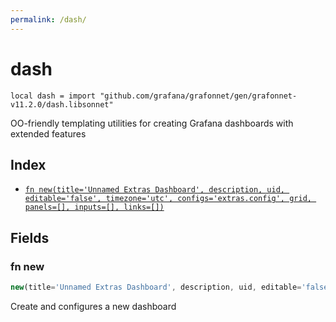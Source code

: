 ```yaml
---
permalink: /dash/
---
```


# dash

```jsonnet
local dash = import "github.com/grafana/grafonnet/gen/grafonnet-v11.2.0/dash.libsonnet"
```

OO-friendly templating utilities for creating Grafana dashboards with extended features


## Index

* [`fn new(title='Unnamed Extras Dashboard', description, uid, editable='false', timezone='utc', configs='extras.config', grid, panels=[], inputs=[], links=[])`](#fn-new)

## Fields

### fn new

```ts
new(title='Unnamed Extras Dashboard', description, uid, editable='false', timezone='utc', configs='extras.config', grid, panels=[], inputs=[], links=[])
```

Create and configures a new dashboard